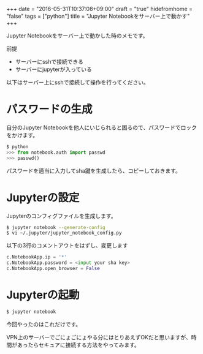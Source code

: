 +++
date = "2016-05-31T10:37:08+09:00"
draft = "true"
hidefromhome = "false"
tags = ["python"]
title = "Jupyter Notebookをサーバー上で動かす"
+++

Jupyter Notebookをサーバー上で動かした時のメモです。

前提

- サーバーにsshで接続できる
- サーバーにjupyterが入っている

以下はサーバー上にsshで接続して操作を行ってください。

# パスワードの生成

自分のJupyter Notebookを他人にいじられると困るので、パスワードでロックをかけます。

```python
$ python
>>> from notebook.auth import passwd
>>> passwd()
```

パスワードを適当に入力してsha鍵を生成したら、コピーしておきます。

# Jupyterの設定

Jupyterのコンフィグファイルを生成します。

```bash
$ jupyter notebook --generate-config
$ vi ~/.jupyter/jupyter_notebook_config.py
```

以下の3行のコメントアウトをはずし、変更します

```python
c.NotebookApp.ip = '*'
c.NotebookApp.password = <input your sha key>
c.NotebookApp.open_browser = False
```

# Jupyterの起動

```bash
$ jupyter notebook
```

今回やったのはこれだけです。

VPN上のサーバーでごにょごにょやる分にはとりあえずOKだと思いますが、時間があったらセキュアに接続する方法をやってみます。
